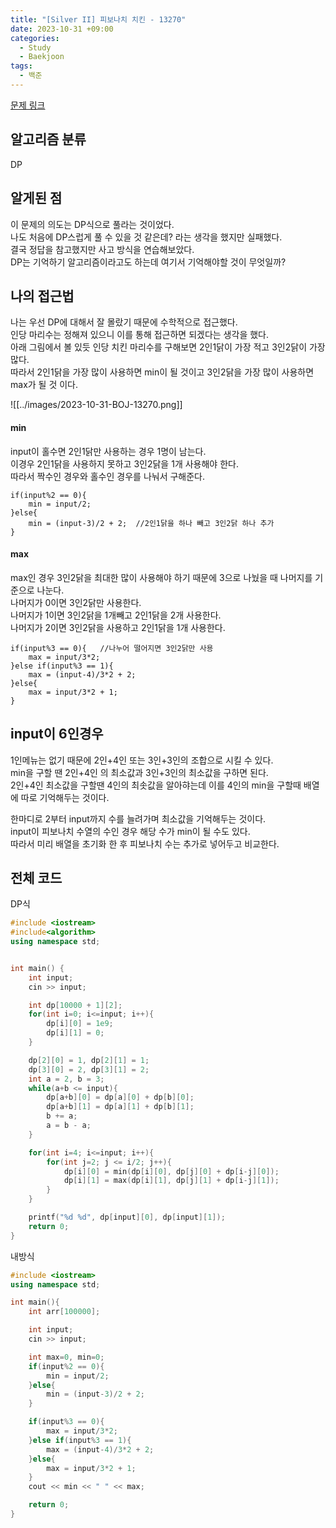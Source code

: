 ```yaml
---
title: "[Silver II] 피보나치 치킨 - 13270"
date: 2023-10-31 +09:00
categories:
  - Study
  - Baekjoon
tags:
  - 백준
---
```

[문제 링크](https://www.acmicpc.net/problem/13270)
## 알고리즘 분류
DP

## 알게된 점
이 문제의 의도는 DP식으로 풀라는 것이었다.  
나도 처음에 DP스럽게 풀 수 있을 것 같은데? 라는 생각을 했지만 실패했다.  
결국 정답을 참고했지만 사고 방식을 연습해보았다.  
DP는 기억하기 알고리즘이라고도 하는데 여기서 기억해야할 것이 무엇일까?

## 나의 접근법
나는 우선 DP에 대해서 잘 몰랐기 때문에 수학적으로 접근했다.  
인당 마리수는 정해져 있으니 이를 통해 접근하면 되겠다는 생각을 했다.  
아래 그림에서 볼 있듯 인당 치킨 마리수를 구해보면 2인1닭이 가장 적고 3인2닭이 가장 많다.  
따라서 2인1닭을 가장 많이 사용하면 min이 될 것이고 3인2닭을 가장 많이 사용하면 max가 될 것 이다.


![[../images/2023-10-31-BOJ-13270.png]]
#### min

input이 홀수면 2인1닭만 사용하는 경우 1명이 남는다.  
이경우 2인1닭을 사용하지 못하고 3인2닭을 1개 사용해야 한다.  
따라서 짝수인 경우와 홀수인 경우를 나눠서 구해준다.

```
if(input%2 == 0){
    min = input/2;
}else{
    min = (input-3)/2 + 2;  //2인1닭을 하나 빼고 3인2닭 하나 추가
}
```

#### max

max인 경우 3인2닭을 최대한 많이 사용해야 하기 때문에 3으로 나눴을 때 나머지를 기준으로 나눈다.  
나머지가 0이면 3인2닭만 사용한다.  
나머지가 1이면 3인2닭을 1개빼고 2인1닭을 2개 사용한다.  
나머지가 2이면 3인2닭을 사용하고 2인1닭을 1개 사용한다.

```
if(input%3 == 0){   //나누어 떨어지면 3인2닭만 사용
    max = input/3*2;
}else if(input%3 == 1){
    max = (input-4)/3*2 + 2;
}else{
    max = input/3*2 + 1;
}
```


## input이 6인경우

1인메뉴는 없기 때문에 2인+4인 또는 3인+3인의 조합으로 시킬 수 있다.  
min을 구할 땐 2인+4인 의 최소값과 3인+3인의 최소값을 구하면 된다.  
2인+4인 최소값을 구할땐 4인의 최솟값을 알아햐는데 
이를 4인의 min을 구할때 배열에 따로 기억해두는 것이다.

한마디로 2부터 input까지 수를 늘려가며 최소값을 기억해두는 것이다.  
input이 피보나치 수열의 수인 경우 해당 수가 min이 될 수도 있다.  
따라서 미리 배열을 초기화 한 후 피보나치 수는 추가로 넣어두고 비교한다.

## 전체 코드

DP식

```c++
#include <iostream>
#include<algorithm>
using namespace std;


int main() {
    int input;
    cin >> input;

    int dp[10000 + 1][2];
    for(int i=0; i<=input; i++){
        dp[i][0] = 1e9;
        dp[i][1] = 0;
    }

    dp[2][0] = 1, dp[2][1] = 1;
    dp[3][0] = 2, dp[3][1] = 2;
    int a = 2, b = 3;
    while(a+b <= input){
        dp[a+b][0] = dp[a][0] + dp[b][0];
        dp[a+b][1] = dp[a][1] + dp[b][1];
        b += a;
        a = b - a;
    }

    for(int i=4; i<=input; i++){
        for(int j=2; j <= i/2; j++){
            dp[i][0] = min(dp[i][0], dp[j][0] + dp[i-j][0]);
            dp[i][1] = max(dp[i][1], dp[j][1] + dp[i-j][1]);
        }
    }

    printf("%d %d", dp[input][0], dp[input][1]);
    return 0;
}
```

내방식

```c++
#include <iostream>
using namespace std;

int main(){
    int arr[100000];

    int input;
    cin >> input;

    int max=0, min=0;
    if(input%2 == 0){
        min = input/2;
    }else{
        min = (input-3)/2 + 2;
    }

    if(input%3 == 0){
        max = input/3*2;
    }else if(input%3 == 1){
        max = (input-4)/3*2 + 2;
    }else{
        max = input/3*2 + 1;
    }
    cout << min << " " << max;

    return 0;
}
```